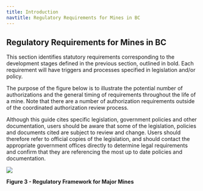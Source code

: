 ```yaml
---
title: Introduction
navtitle: Regulatory Requirements for Mines in BC
---
```

## Regulatory Requirements for Mines in BC

This section identifies statutory requirements corresponding to the development stages defined in the previous section, outlined in bold. Each requirement will have triggers and processes specified in legislation and/or policy.

The purpose of the figure below is to illustrate the potential number of authorizations and the general timing of requirements throughout the life of a mine. Note that there are a number of authorization requirements outside of the coordinated authorization review process.

Although this guide cites specific legislation, government policies and other documentation, users should be aware that some of the legislation, policies and documents cited are subject to review and change. Users should therefore refer to official copies of the legislation, and should contact the appropriate government offices directly to determine legal requirements and confirm that they are referencing the most up to date policies and documentation.

![](eguide-md-friendly_html_b239bd30244cca25.gif)

**Figure 3 - Regulatory Framework for Major Mines**

